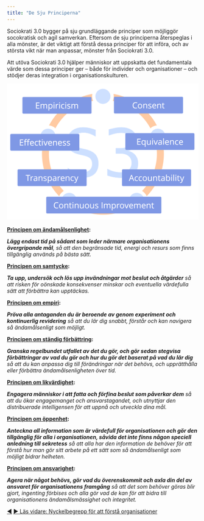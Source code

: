 ```yaml
---
title: "De Sju Principerna"
---
```



Sociokrati 3.0 bygger på sju grundläggande principer som möjliggör socokratisk och agil samverkan. Eftersom de sju principerna återspeglas i alla mönster, är det viktigt att förstå dessa principer för att införa, och av största vikt när man anpassar, mönster från Sociokrati 3.0.

Att utöva Sociokrati 3.0 hjälper människor att uppskatta det fundamentala värde som dessa principer ger – både för individer och organisationer – och stödjer deras integration i organisationskulturen.

![De Sju Principerna](img/framework/s3-principles-plain.png)

**[Principen om ändamålsenlighet](principle-effectiveness.html):**

***Lägg endast tid på sådant som leder närmare organisationens övergripande mål**, så att den begränsade tid, energi och resurs som finns tillgänglig används på bästa sätt.*

**[Principen om samtycke](principle-consent.html):**

***Ta upp, undersök och lös upp invändningar mot beslut och åtgärder** så att risken för oönskade konsekvenser minskar och eventuella värdefulla sätt att förbättra kan upptäckas.*

**[Principen om empiri](principle-empiricism.html):**

***Pröva alla antaganden du är beroende av genom experiment och kontinuerlig revidering** så att du lär dig snabbt, förstår och kan navigera så ändamålsenligt som möjligt.*

**[Principen om ständig förbättring](principle-continuous-improvement.html):**

***Granska regelbundet utfallet av det du gör, och gör sedan stegvisa förbättringar av vad du gör och hur du gör det baserat på vad du lär dig** så att du kan anpassa dig till förändringar när det behövs, och upprätthålla eller förbättra ändamålsenligheten över tid.*

**[Principen om likvärdighet](principle-equivalence.html):**

***Engagera människor i att fatta och förfina beslut som påverkar dem** så att du ökar engagemanget och ansvarstagandet, och utnyttjar den distribuerade intelligensen för att uppnå och utveckla dina mål.*

**[Principen om öppenhet](principle-transparency.html):**

***Anteckna all information som är värdefull för organisationen och gör den tillgänglig för alla i organisationen, såvida det inte finns någon speciell anledning till sekretess** så att alla har den information de behöver för att förstå hur man gör sitt arbete på ett sätt som så ändamålsenligt som möjligt bidrar helheten.*

**[Principen om ansvarighet](principle-accountability.html):**

***Agera när något behövs, gör vad du överenskommit och axla din del av ansvaret för organisationens framgång** så att det som behöver göras blir gjort, ingenting förbises och alla gör vad de kan för att bidra till organisationens ändamålsmässighet och integritet.*

<div class="bottom-nav">
<a href="why-30.html" title="Tillbaka till: Varför &quot;3.0&quot;?">◀</a> <a href="making-sense-of-organizations.html" title="Läs vidare: Nyckelbegrepp för att förstå organisationer">▶ Läs vidare: Nyckelbegrepp för att förstå organisationer</a>
</div>


<script type="text/javascript">
Mousetrap.bind('g n', function() {
    window.location.href = 'making-sense-of-organizations.html';
    return false;
});
</script>

